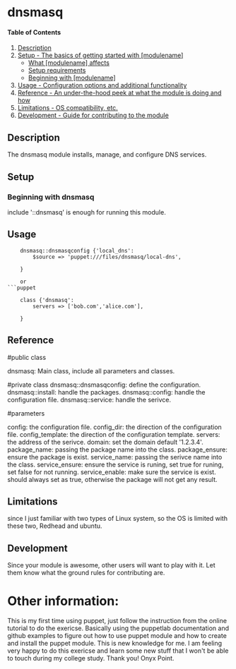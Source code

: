 # dnsmasq

#### Table of Contents

1. [Description](#description)
2. [Setup - The basics of getting started with [modulename]](#setup)
    * [What [modulename] affects](#what-[modulename]-affects)
    * [Setup requirements](#setup-requirements)
    * [Beginning with [modulename]](#beginning-with-[modulename])
3. [Usage - Configuration options and additional functionality](#usage)
4. [Reference - An under-the-hood peek at what the module is doing and how](#reference)
5. [Limitations - OS compatibility, etc.](#limitations)
6. [Development - Guide for contributing to the module](#development)

## Description

The dnsmasq module installs, manage, and configure DNS services.


## Setup


### Beginning with dnsmasq	

 include '::dnsmasq' is enough for running this module. 

## Usage

```
	dnsmasq::dnsmasqconfig {'local_dns':
		$source => 'puppet:///files/dnsmasq/local-dns',
	
	}
	
	or
```puppet
	
	class {'dnsmasq':
		servers => ['bob.com','alice.com'],
	
	}
```
## Reference
#public class

dnsmasq: Main class, include all parameters and classes.


#private class
dnsmasq::dnsmasqconfig: define the configuration.
dnsmasq::install: handle the packages.
dnsmasq::config: handle the configuration file.
dnsmasq::service: handle the serivce.

#parameters

config: the configuration file.
config_dir: the direction of the configuration file.
config_template: the direction of the configuration template.
servers: the address of the serivce.
domain: set the domain default '1.2.3.4'.
package_name: passing the package name into the class.
package_ensure: ensure the package is exist.
service_name: passing the serivce name into the class.
service_ensure: ensure the service is runing, set true for runing, set false for not running.
service_enable: make sure the service is exist. should always set as true, otherwise the package will not get any result.



## Limitations

since I just familiar with two types of Linux system, so the OS is limited with these two, Redhead and ubuntu.

## Development

Since your module is awesome, other users will want to play with it. Let them know what the ground rules for contributing are.

# Other information:

This is my first time using puppet, just follow the instruction from the online tutorial to do the exericse. Basically using the puppetlab documentation and github examples to figure out how to use puppet module and how to create and install the puppet module. This is new knowledge for me. I am feeling very happy to do this exericse and learn some new stuff that I won't be able to touch during my college study. 
Thank you! Onyx Point.	
